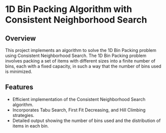 # 1D Bin Packing Algorithm with Consistent Neighborhood Search

## Overview

This project implements an algorithm to solve the 1D Bin Packing problem using Consistent Neighborhood Search. The 1D Bin Packing problem involves packing a set of items with different sizes into a finite number of bins, each with a fixed capacity, in such a way that the number of bins used is minimized.

## Features

- Efficient implementation of the Consistent Neighborhood Search algorithm.
- Incorporates Tabu Search, First Fit Decreasing, and Hill Climbing strategies.
- Detailed output showing the number of bins used and the distribution of items in each bin.
